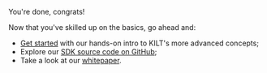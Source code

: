 You're done, congrats!   

Now that you've skilled up on the basics, go ahead and:    
* [Get started](https://github.com/KILTprotocol/sdk-js/blob/develop/docs/getting-started.md) with our hands-on intro to KILT's more advanced concepts; 
* Explore our [SDK source code on GitHub](https://github.com/KILTprotocol/sdk-js); 
* Take a look at our [whitepaper](https://kilt.io/wp-content/uploads/2019/05/KILT-Whitepaper-v2019-May-28.pdf).